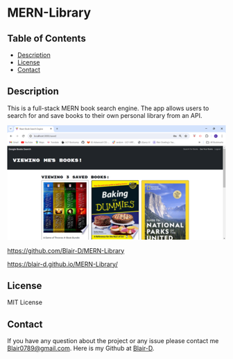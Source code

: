 # MERN-Library

## Table of Contents
- [Description](#description)
- [License](#license)
- [Contact](#contact)

## Description

This is a full-stack MERN book search engine. The app  allows users to search for and save books to their own personal library from an API. 

![image](./Screenshot%202024-03-31%20031215.png)

https://github.com/Blair-D/MERN-Library

https://blair-d.github.io/MERN-Library/


## License
MIT License

## Contact 
If you have any question about the project or any issue please contact me [Blair0789@gmail.com](mailto:blair0789@gmail.com). Here is my Github at [Blair-D](https://github.com/Blair-D).